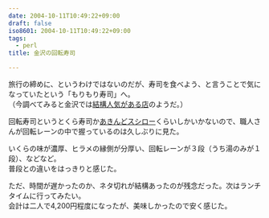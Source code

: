 ```yaml
---
date: 2004-10-11T10:49:22+09:00
draft: false
iso8601: 2004-10-11T10:49:22+09:00
tags:
  - perl
title: 金沢の回転寿司

---
```


旅行の締めに、というわけではないのだが、寿司を食べよう、と言うことで気になっていたという「もりもり寿司」へ。  
（今調べてみると金沢では[結構人気がある店](http://kimassi.net/cgi/votecom/votec.cgi?no=10)のようだ。）

回転寿司というとくら寿司か[あきんどスシロー](http://www.akindo-sushiro.co.jp/)くらいしかいかないので、職人さんが回転レーンの中で握っているのは久しぶりに見た。

いくらの味が濃厚、ヒラメの縁側が分厚い、回転レーンが３段（うち湯のみが１段）、などなど。  
普段との違いをはっきりと感じた。

ただ、時間が遅かったのか、ネタ切れが結構あったのが残念だった。次はランチタイムに行ってみたい。  
会計は二人で4,200円程度になったが、美味しかったので安く感じた。
